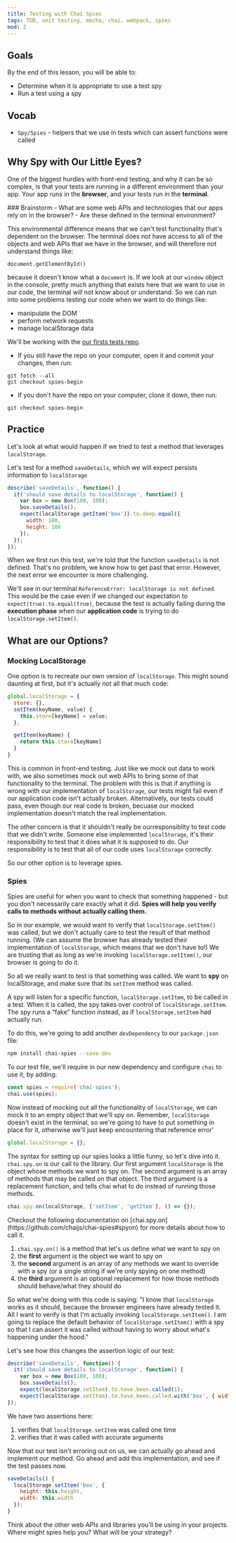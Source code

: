 ```yaml
---
title: Testing with Chai Spies
tags: TDD, unit testing, mocha, chai, webpack, spies
mod: 2
---
```


## Goals

By the end of this lesson, you will be able to:

* Determine when it is appropriate to use a test spy
* Run a test using a spy

## Vocab

- `Spy/Spies` - helpers that we use in tests which can assert functions were
  called

## Why Spy with Our Little Eyes?

One of the biggest hurdles with front-end testing, and why it can be so complex, is that your tests are running in a different environment than your app. Your app runs in the **browser**, and your tests run in the **terminal**.

<section class="call-to-action">
### Brainstorm
- What are some web APIs and technologies that our apps rely on in the browser?
- Are these defined in the terminal environment?
</section>

This environmental difference means that we can't test functionality that's dependent on the browser. The terminal does not have access to all of the objects and web APIs that we have in the browser, and will therefore not understand things like:

`document.getElementById()`

because it doesn't know what a `document` is. If we look at our `window` object in the console, pretty much anything that exists here that we want to use in our code, the terminal will not know about or understand. So we can run into some problems testing our code when we want to do things like:

* manipulate the DOM
* perform network requests
* manage localStorage data

<section class="call-to-action">
We'll be working with the <a href="https://github.com/turingschool-examples/our-first-tests" target="\__blank"> our firsts tests repo</a>.

- If you still have the repo on your computer, open it and commit your changes, then run:
```
git fetch --all
git checkout spies-begin
```
- If you don't have the repo on your computer, clone it down, then run:
```
git checkout spies-begin
```
</section>


## Practice

Let's look at what would happen if we tried to test a method that leverages `localStorage`.

Let's test for a method `saveDetails`, which we will expect persists information
to `localStorage`

```js
describe('saveDetails', function() {
  it('should save details to localStorage', function() {
    var box = new Box(100, 100);
    box.saveDetails();
    expect(localStorage.getItem('box')).to.deep.equal({
      width: 100,
      height: 100
    });
  });
});
```

When we first run this test, we're told that the function `saveDetails` is not
defined. That's no problem, we know how to get past that error. However, the
next error we encounter is more challenging.

We'll see in our terminal `ReferenceError: localStorage is not defined`. This 
would be the case even if we changed our expectation to `expect(true).to.equal(true)`, 
because the test is actually failing during the **execution phase** when our 
**application code** is trying to do `localStorage.setItem()`.


## What are our Options?

### Mocking LocalStorage

One option is to recreate our own version of `localStorage`. This might sound daunting at first, but it's actually not all that much code:

```js
global.localStorage = {
  store: {},
  setItem(keyName, value) {
    this.store[keyName] = value;
  },

  getItem(keyName) {
    return this.store[keyName]
  }
}
```

This is common in front-end testing. Just like we mock out data to work with, 
we also sometimes mock out web APIs to bring some of that functionality to 
the terminal. The problem with this is that if anything is wrong with our 
implementation of `localStorage`, our tests might fail even if our 
application code isn't actually broken. Alternatively, our tests could pass,
even though our real code is broken, becuase our mocked implementation doesn't
match the real implementation.

The other concern is that it shouldn't really be ourresponsiblity to 
test code that we didn't write. Someone else implemented
`localStorage`, it's their responsibility to test that it does what it is
supposed to do. Our responsibility is to test that all of our code uses
`localStorage` correctly.

So our other option is to leverage spies.


### Spies

Spies are useful for when you want to check that something happened - but you don't necessarily care exactly what it did. **Spies will help you verify calls to methods without actually calling them.**

So in our example, we would want to verify that `localStorage.setItem()` was called, but we don't actually care to test the result of that method running. (We can assume the browser has already tested their implementation of `localStorage`, which means that we don't have to!) We are trusting that as long as we're invoking `localStorage.setItem()`, our browser is going to do it.

So all we really want to test is that something was called. We want to **spy** on localStorage, and make sure that its `setItem` method was called.

A spy will listen for a specific function, `localStorage.setItem`, to be called in a test. When it is called, the spy takes over control of `localStorage.setItem`. The spy runs a “fake” function instead, as if `localStorage.setItem` had actually run.

To do this, we're going to add another `devDependency` to our `package.json` file:

```bash
npm install chai-spies --save-dev
```

To our test file, we'll require in our new dependency and configure `chai` to use it, by adding:

```js
const spies = require('chai-spies');
chai.use(spies);
```

Now instead of mocking out all the functionality of `localStorage`, we can mock
it to an empty object that we'll spy on. Remember, `localStorage` doesn't exist
in the terminal, so we're going to have to put something in place for it,
otherwise we'll just keep encountering that reference error'

```js
global.localStorage = {};
```

The syntax for setting up our spies looks a little funny, so let's dive into it.
`chai.spy.on` is our call to the library. Our first argument `localStorage` is
the object whose methods we want to spy on. The second argument is an array of
methods that may be called on that object. The third argument is a replacement
function, and tells chai what to do instead of running those methods.

```js
chai.spy.on(localStorage, ['setItem', 'getItem'], () => {});
```

<section class="call-to-action">
Checkout the following documentation on [chai.spy.on](https://github.com/chaijs/chai-spies#spyon) for more details about how to call it.
</section>


1. `chai.spy.on()` is a method that let's us define what we want to spy on
2. the **first** argument is the object we want to spy on
3. the **second** argument is an array of any methods we want to override with a spy (or a single string if we're only spying on one method)
4. the **third** argument is an optional replacement for how those methods should behave/what they should do

So what we're doing with this code is saying: "I know that `localStorage` works as it should, because the browser engineers have already tested it. All I want to verify is that I'm actually invoking `localStorage.setItem()`. I am going to replace the default behavior of `localStorage.setItem()` with a spy so that I can assert it was called without having to worry about what's happening under the hood."

Let's see how this changes the assertion logic of our test:

```js
describe('saveDetails', function() {
  it('should save details to localStorage', function() {
    var box = new Box(100, 100);
    box.saveDetails();
    expect(localStorage.setItem).to.have.been.called(1);
    expect(localStorage.setItem).to.have.been.called.with('box', { width: 100, height: 100 });
});
```

We have two assertions here:
1. verifies that `localStorage.setItem` was called one time
2. verifies that it was called with accurate arguments


Now that our test isn't erroring out on us, we can actually go ahead and
implement our method. Go ahead and add this implementation, and see if the test
passes now.

```js
saveDetails() {
  localStorage.setItem('box', {
    height: this.height,
    width: this.width
  });
}
```


<section class="call-to-action">
Think about the other web APIs and libraries you'll be using in your projects. Where might spies help you? What will be your strategy?
</section>

